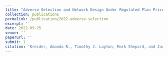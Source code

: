 ```yaml
---
title: "Adverse Selection and Network Design Under Regulated Plan Prices: Evidence From Medicaid"
collection: publications
permalink: /publication/2022-adverse-selection
excerpt: ''
date: 2022-09-25
venue: ''
paperurl: ''
submit: 1
citation: 'Kreider, Amanda R., Timothy J. Layton, Mark Shepard, and Jacob Wallace. 2022.  &quot;Adverse Selection and Network Design Under Regulated Plan Prices: Evidence From Medicaid.&quot; Working Paper. Harvard University.'
---
```



